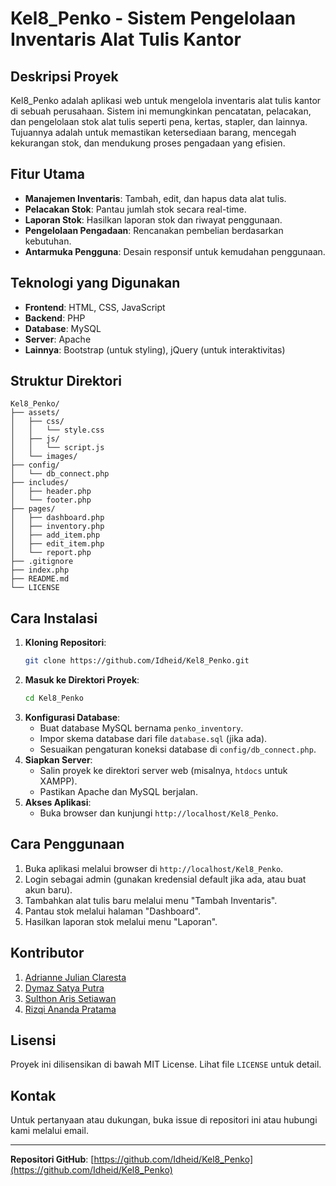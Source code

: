 # Kel8_Penko - Sistem Pengelolaan Inventaris Alat Tulis Kantor

## Deskripsi Proyek
Kel8_Penko adalah aplikasi web untuk mengelola inventaris alat tulis kantor di sebuah perusahaan. Sistem ini memungkinkan pencatatan, pelacakan, dan pengelolaan stok alat tulis seperti pena, kertas, stapler, dan lainnya. Tujuannya adalah untuk memastikan ketersediaan barang, mencegah kekurangan stok, dan mendukung proses pengadaan yang efisien.

## Fitur Utama
- **Manajemen Inventaris**: Tambah, edit, dan hapus data alat tulis.
- **Pelacakan Stok**: Pantau jumlah stok secara real-time.
- **Laporan Stok**: Hasilkan laporan stok dan riwayat penggunaan.
- **Pengelolaan Pengadaan**: Rencanakan pembelian berdasarkan kebutuhan.
- **Antarmuka Pengguna**: Desain responsif untuk kemudahan penggunaan.

## Teknologi yang Digunakan
- **Frontend**: HTML, CSS, JavaScript
- **Backend**: PHP
- **Database**: MySQL
- **Server**: Apache
- **Lainnya**: Bootstrap (untuk styling), jQuery (untuk interaktivitas)

## Struktur Direktori
```
Kel8_Penko/
├── assets/
│   ├── css/
│   │   └── style.css
│   ├── js/
│   │   └── script.js
│   └── images/
├── config/
│   └── db_connect.php
├── includes/
│   ├── header.php
│   └── footer.php
├── pages/
│   ├── dashboard.php
│   ├── inventory.php
│   ├── add_item.php
│   ├── edit_item.php
│   └── report.php
├── .gitignore
├── index.php
├── README.md
└── LICENSE
```

## Cara Instalasi
1. **Kloning Repositori**:
   ```bash
   git clone https://github.com/Idheid/Kel8_Penko.git
   ```
2. **Masuk ke Direktori Proyek**:
   ```bash
   cd Kel8_Penko
   ```
3. **Konfigurasi Database**:
   - Buat database MySQL bernama `penko_inventory`.
   - Impor skema database dari file `database.sql` (jika ada).
   - Sesuaikan pengaturan koneksi database di `config/db_connect.php`.
4. **Siapkan Server**:
   - Salin proyek ke direktori server web (misalnya, `htdocs` untuk XAMPP).
   - Pastikan Apache dan MySQL berjalan.
5. **Akses Aplikasi**:
   - Buka browser dan kunjungi `http://localhost/Kel8_Penko`.

## Cara Penggunaan
1. Buka aplikasi melalui browser di `http://localhost/Kel8_Penko`.
2. Login sebagai admin (gunakan kredensial default jika ada, atau buat akun baru).
3. Tambahkan alat tulis baru melalui menu "Tambah Inventaris".
4. Pantau stok melalui halaman "Dashboard".
5. Hasilkan laporan stok melalui menu "Laporan".

## Kontributor
1. [Adrianne Julian Claresta](https://github.com/Idheid)
2. [Dymaz Satya Putra](https://github.com/DYmazeh)
3. [Sulthon Aris Setiawan](https://github.com/sulthonarissetiawan)
4. [Rizqi Ananda Pratama](https://github.com/rizqianandapratam)

## Lisensi
Proyek ini dilisensikan di bawah MIT License. Lihat file `LICENSE` untuk detail.

## Kontak
Untuk pertanyaan atau dukungan, buka issue di repositori ini atau hubungi kami melalui email.

---
**Repositori GitHub**: [https://github.com/Idheid/Kel8_Penko](https://github.com/Idheid/Kel8_Penko)
